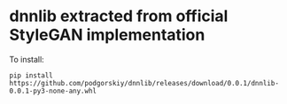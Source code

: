 # dnnlib extracted from official StyleGAN implementation

To install:

```
pip install https://github.com/podgorskiy/dnnlib/releases/download/0.0.1/dnnlib-0.0.1-py3-none-any.whl
```
